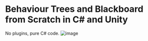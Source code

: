# Behaviour Trees and Blackboard from Scratch in C# and Unity
No plugins, pure C# code.
![image](https://github.com/josejuanmartinez/videogamesAI/assets/36634572/a16cddb7-e994-472b-985d-de60147ed62b)
